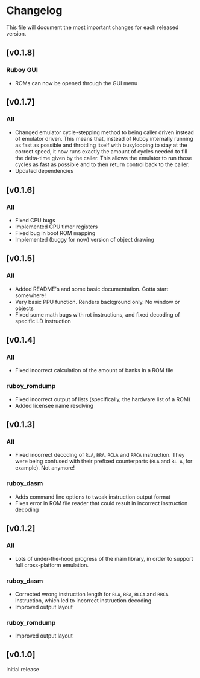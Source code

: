 # Changelog

This file will document the most important changes for each released version.

## [v0.1.8]

### Ruboy GUI
- ROMs can now be opened through the GUI menu

## [v0.1.7]

### All
- Changed emulator cycle-stepping method to being caller driven instead of emulator driven. This means that, instead of Ruboy internally running as fast as possible and throttling itself with busylooping to stay at the correct speed, it now runs exactly the amount of cycles needed to fill the delta-time given by the caller. This allows the emulator to run those cycles as fast as possible and to then return control back to the caller.
- Updated dependencies

## [v0.1.6]

### All
- Fixed CPU bugs
- Implemented CPU timer registers
- Fixed bug in boot ROM mapping
- Implemented (buggy for now) version of object drawing

## [v0.1.5]

### All
- Added README's and some basic documentation. Gotta start somewhere!
- Very basic PPU function. Renders background only. No window or objects
- Fixed some math bugs with rot instructions, and fixed decoding of specific LD instruction

## [v0.1.4]

### All
- Fixed incorrect calculation of the amount of banks in a ROM file

### ruboy_romdump
- Fixed incorrect output of lists (specifically, the hardware list of a ROM)
- Added licensee name resolving

## [v0.1.3]

### All
- Fixed incorrect decoding of `RLA`, `RRA`, `RCLA` and `RRCA` instruction. They were being confused with their prefixed counterparts (`RLA` and `RL A`, for example). Not anymore!

### ruboy_dasm

- Adds command line options to tweak instruction output format
- Fixes error in ROM file reader that could result in incorrect instruction decoding

## [v0.1.2]

### All
- Lots of under-the-hood progress of the main library, in order to support full cross-platform emulation.

### ruboy_dasm

- Corrected wrong instruction length for `RLA`, `RRA`, `RLCA` and `RRCA` instruction, which
  led to incorrect instruction decoding
- Improved output layout

### ruboy_romdump

- Improved output layout

## [v0.1.0]
Initial release
